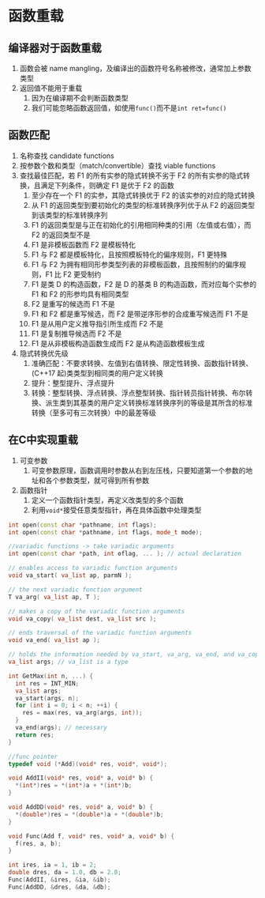 # 函数重载

## 编译器对于函数重载

1. 函数会被 name mangling，及编译出的函数符号名称被修改，通常加上参数类型
2. 返回值不能用于重载
   1. 因为在编译期不会判断函数类型
   2. 我们可能忽略函数返回值，如使用`func()`而不是`int ret=func()`

## 函数匹配

1. 名称查找 candidate functions
2. 按参数个数和类型（match/convertible）查找 viable functions
3. 查找最佳匹配，若 F1 的所有实参的隐式转换不劣于 F2 的所有实参的隐式转换，且满足下列条件，则确定 F1 是优于 F2 的函数
   1. 至少存在一个 F1 的实参，其隐式转换优于 F2 的该实参的对应的隐式转换
   2. 从 F1 的返回类型到要初始化的类型的标准转换序列优于从 F2 的返回类型到该类型的标准转换序列
   3. F1 的返回类型是与正在初始化的引用相同种类的引用（左值或右值），而 F2 的返回类型不是
   4. F1 是非模板函数而 F2 是模板特化
   5. F1 与 F2 都是模板特化，且按照模板特化的偏序规则，F1 更特殊
   6. F1 与 F2 为拥有相同形参类型列表的非模板函数，且按照制约的偏序规则，F1 比 F2 更受制约
   7. F1 是类 D 的构造函数，F2 是 D 的基类 B 的构造函数，而对应每个实参的 F1 和 F2 的形参均具有相同类型
   8. F2 是重写的候选而 F1 不是
   9. F1 和 F2 都是重写候选，而 F2 是带逆序形参的合成重写候选而 F1 不是
   10. F1 是从用户定义推导指引所生成而 F2 不是
   11. F1 是复制推导候选而 F2 不是
   12. F1 是从非模板构造函数生成而 F2 是从构造函数模板生成
4. 隐式转换优先级
    1. 准确匹配：不要求转换、左值到右值转换、限定性转换、函数指针转换、 (C++17 起)类类型到相同类的用户定义转换
    2. 提升：整型提升、浮点提升
    3. 转换：整型转换、浮点转换、浮点整型转换、指针转员指针转换、布尔转换、派生类到其基类的用户定义转换标准转换序列的等级是其所含的标准转换（至多可有三次转换）中的最差等级

## 在C中实现重载

1. 可变参数
   1. 可变参数原理，函数调用时参数从右到左压栈，只要知道第一个参数的地址和各个参数类型，就可得到所有参数
2. 函数指针
   1. 定义一个函数指针类型，再定义改类型的多个函数
   2. 利用`void*`接受任意类型指针，再在具体函数中处理类型

```cpp
int open(const char *pathname, int flags);
int open(const char *pathname, int flags, mode_t mode);

//variadic functions -> take variadic arguments
int open(const char *path, int oflag, ... ); // actual declaration

// enables access to variadic function arguments
void va_start( va_list ap, parmN );

// the next variadic function argument
T va_arg( va_list ap, T );

// makes a copy of the variadic function arguments
void va_copy( va_list dest, va_list src );

// ends traversal of the variadic function arguments
void va_end( va_list ap );

// holds the information needed by va_start, va_arg, va_end, and va_copy
va_list args; // va_list is a type

int GetMax(int n, ...) {
  int res = INT_MIN;
  va_list args;
  va_start(args, n);
  for (int i = 0; i < n; ++i) {
    res = max(res, va_arg(args, int));
  }
  va_end(args); // necessary
  return res;
}

//func pointer
typedef void (*Add)(void* res, void*, void*);

void AddII(void* res, void* a, void* b) {
  *(int*)res = *(int*)a + *(int*)b;
}

void AddDD(void* res, void* a, void* b) {
  *(double*)res = *(double*)a + *(double*)b;
}

void Func(Add f, void* res, void* a, void* b) {
  f(res, a, b);
}

int ires, ia = 1, ib = 2;
double dres, da = 1.0, db = 2.0;
Func(AddII, &ires, &ia, &ib);
Func(AddDD, &dres, &da, &db);
```
